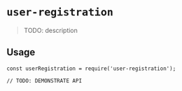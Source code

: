 # `user-registration`

> TODO: description

## Usage

```
const userRegistration = require('user-registration');

// TODO: DEMONSTRATE API
```
